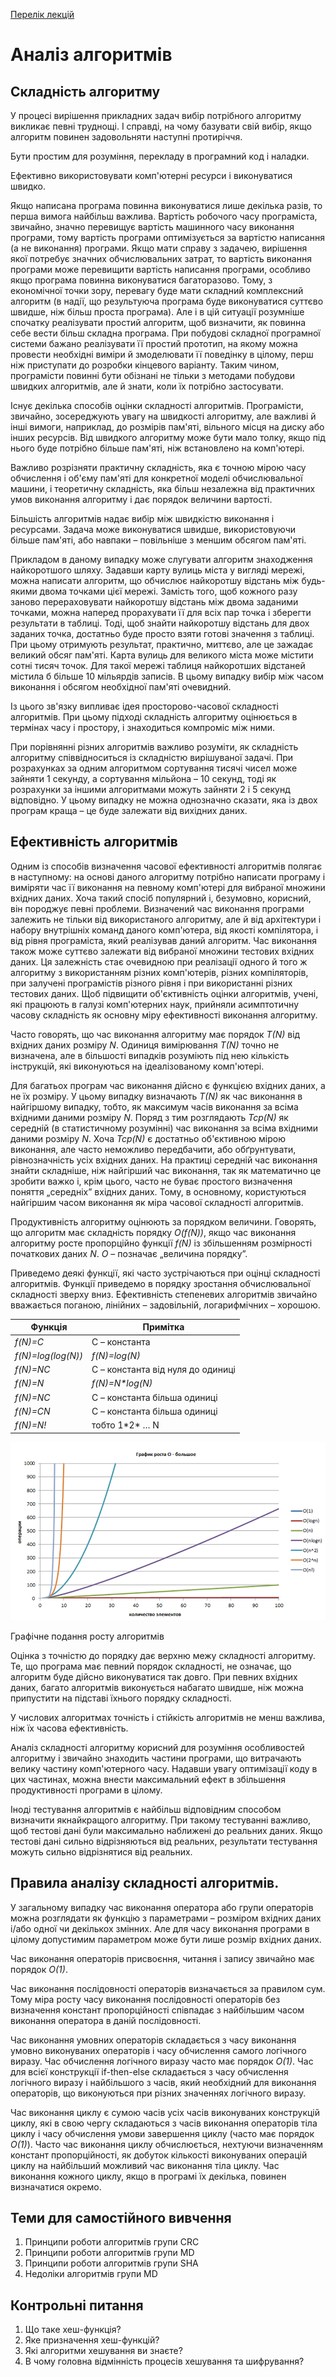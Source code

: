 [Перелік лекцій](README.md)

# Аналіз алгоритмів

## Складність алгоритму

У процесі вирішення прикладних задач вибір потрібного алгоритму викликає певні труднощі. І справді, на чому базувати свій вибір, якщо алгоритм повинен задовольняти наступні протиріччя.

Бути простим для розуміння, перекладу в програмний код і наладки.

Ефективно використовувати комп'ютерні ресурси і виконуватися швидко.

Якщо написана програма повинна виконуватися лише декілька разів, то перша вимога найбільш важлива. Вартість робочого часу програміста, звичайно, значно перевищує вартість машинного часу виконання програми, тому вартість програми оптимізується за вартістю написання (а не виконання) програми. Якщо мати справу з задачею, вирішення якої потребує значних обчислювальних затрат, то вартість виконання програми може перевищити вартість написання програми, особливо якщо програма повинна виконуватися багаторазово. Тому, з економічної точки зору, перевагу буде мати складний комплексний алгоритм (в надії, що результуюча програма буде виконуватися суттєво швидше, ніж більш проста програма). Але і в цій ситуації розумніше спочатку реалізувати простий алгоритм, щоб визначити, як повинна себе вести більш складна програма. При побудові складної програмної системи бажано реалізувати її простий прототип, на якому можна провести необхідні виміри й змоделювати її поведінку в цілому, перш ніж приступати до розробки кінцевого варіанту. Таким чином, програмісти повинні бути обізнані не тільки з методами побудови швидких алгоритмів, але й знати, коли їх потрібно застосувати.

Існує декілька способів оцінки складності алгоритмів. Програмісти, звичайно, зосереджують увагу на швидкості алгоритму, але важливі й інші вимоги, наприклад, до розмірів пам'яті, вільного місця на диску або інших ресурсів. Від швидкого алгоритму може бути мало толку, якщо під нього буде потрібно більше пам'яті, ніж встановлено на комп'ютері.

Важливо розрізняти практичну складність, яка є точною мірою часу обчислення і об'єму пам'яті для конкретної моделі обчислювальної машини, і теоретичну складність, яка більш незалежна від практичних умов виконання алгоритму і дає порядок величини вартості.

Більшість алгоритмів надає вибір між швидкістю виконання і ресурсами. Задача може виконуватися швидше, використовуючи більше пам'яті, або навпаки – повільніше з меншим обсягом пам'яті.

Прикладом в даному випадку може слугувати алгоритм знаходження найкоротшого шляху. Задавши карту вулиць міста у вигляді мережі, можна написати алгоритм, що обчислює найкоротшу відстань між будь-якими двома точками цієї мережі. Замість того, щоб кожного разу заново перераховувати найкоротшу відстань між двома заданими точками, можна наперед прорахувати її для всіх пар точка і зберегти результати в таблиці. Тоді, щоб знайти найкоротшу відстань для двох заданих точка, достатньо буде просто взяти готові значення з таблиці. При цьому отримують результат, практично, миттєво, але це зажадає великий обсяг пам'яті. Карта вулиць для великого міста може містити сотні тисяч точок. Для такої мережі таблиця найкоротших відстаней містила б більше 10 мільярдів записів. В цьому випадку вибір між часом виконання і обсягом необхідної пам'яті очевидний.

Із цього зв'язку випливає ідея просторово-часової складності алгоритмів. При цьому підході складність алгоритму оцінюється в термінах часу і простору, і знаходиться компроміс між ними.

При порівнянні різних алгоритмів важливо розуміти, як складність алгоритму співвідноситься із складністю вирішуваної задачі. При розрахунках за одним алгоритмом сортування тисячі чисел може зайняти 1 секунду, а сортування мільйона – 10 секунд, тоді як розрахунки за іншими алгоритмами можуть зайняти 2 і 5 секунд відповідно. У цьому випадку не можна однозначно сказати, яка із двох програм краща – це буде залежати від вихідних даних.

## Ефективність алгоритмів

Одним із способів визначення часової ефективності алгоритмів полягає в наступному: на основі даного алгоритму потрібно написати програму і виміряти час її виконання на певному комп'ютері для вибраної множини вхідних даних. Хоча такий спосіб популярний і, безумовно, корисний, він породжує певні проблеми. Визначений час виконання програми залежить не тільки від використаного алгоритму, але й від архітектури і набору внутрішніх команд даного комп'ютера, від якості компілятора, і від рівня програміста, який реалізував даний алгоритм. Час виконання також може суттєво залежати від вибраної множини тестових вхідних даних. Ця залежність стає очевидною при реалізації одного й того ж алгоритму з використанням різних комп'ютерів, різних компіляторів, при залучені програмістів різного рівня і при використанні різних тестових даних. Щоб підвищити об'єктивність оцінки алгоритмів, учені, які працюють в галузі комп'ютерних наук, прийняли асимптотичну часову складність як основну міру ефективності виконання алгоритму.

Часто говорять, що час виконання алгоритму має порядок _T(N)_ від вхідних даних розміру _N_. Одиниця вимірювання _T(N)_ точно не визначена, але в більшості випадків розуміють під нею кількість інструкцій, які виконуються на ідеалізованому комп'ютері.

Для багатьох програм час виконання дійсно є функцією вхідних даних, а не їх розміру. У цьому випадку визначають _T(N)_ як час виконання в найгіршому випадку, тобто, як максимум часів виконання за всіма вхідними даними розміру _N_. Поряд з тим розглядають _Tcp(N)_ як середній (в статистичному розумінні) час виконання за всіма вхідними даними розміру _N_. Хоча _Tcp(N)_ є достатньо об'єктивною мірою виконання, але часто неможливо передбачити, або обґрунтувати, рівнозначність усіх вхідних даних. На практиці середній час виконання знайти складніше, ніж найгірший час виконання, так як математично це зробити важко і, крім цього, часто не буває простого визначення поняття „середніх” вхідних даних. Тому, в основному, користуються найгіршим часом виконання як міра часової складності алгоритмів.

Продуктивність алгоритму оцінюють за порядком величини. Говорять, що алгоритм має складність порядку _O(f(N))_, якщо час виконання алгоритму росте пропорційно функції _f(N)_ із збільшенням розмірності початкових даних _N_. _O_ – позначає „величина порядку”.

Приведемо деякі функції, які часто зустрічаються при оцінці складності алгоритмів. Функції приведемо в порядку зростання обчислювальної складності зверху вниз. Ефективність степеневих алгоритмів звичайно вважається поганою, лінійних – задовільній, логарифмічних – хорошою.

|Функція|Примітка|
|--|--|
|_f(N)=C_|C – константа|
|_f(N)=log(log(N))_|_f(N)=log(N)_|
|_f(N)=NC_|C – константа від нуля до одиниці|
|_f(N)=N_|_f(N)=N\*log(N)_|
|_f(N)=NC_|C – константа більша одиниці|
|_f(N)=CN_|C – константа більша одиниці|
|_f(N)=N!_|тобто 1\*2\* … N|

![](img/lec-10/10-050.png)

Графічне подання росту алгоритмів

Оцінка з точністю до порядку дає верхню межу складності алгоритму. Те, що програма має певний порядок складності, не означає, що алгоритм буде дійсно виконуватися так довго. При певних вхідних даних, багато алгоритмів виконується набагато швидше, ніж можна припустити на підставі їхнього порядку складності.

У числових алгоритмах точність і стійкість алгоритмів не менш важлива, ніж їх часова ефективність.

Аналіз складності алгоритму корисний для розуміння особливостей алгоритму і звичайно знаходить частини програми, що витрачають велику частину комп'ютерного часу. Надавши увагу оптимізації коду в цих частинах, можна внести максимальний ефект в збільшення продуктивності програми в цілому.

Іноді тестування алгоритмів є найбільш відповідним способом визначити якнайкращого алгоритму. При такому тестуванні важливо, щоб тестові дані були максимально наближені до реальних даних. Якщо тестові дані сильно відрізняються від реальних, результати тестування можуть сильно відрізнятися від реальних.

## Правила аналізу складності алгоритмів.


У загальному випадку час виконання оператора або групи операторів можна розглядати як функцію з параметрами – розміром вхідних даних і/або одної чи декількох змінних. Але для часу виконання програми в цілому допустимим параметром може бути лише розмір вхідних даних.

Час виконання операторів присвоєння, читання і запису звичайно має порядок _O(1)_.

Час виконання послідовності операторів визначається за правилом сум. Тому міра росту часу виконання послідовності операторів без визначення констант пропорційності співпадає з найбільшим часом виконання оператора в даній послідовності.

Час виконання умовних операторів складається з часу виконання умовно виконуваних операторів і часу обчислення самого логічного виразу. Час обчислення логічного виразу часто має порядок _O(1)_. Час для всієї конструкції if-then-else складається з часу обчислення логічного виразу і найбільшого з часів, який необхідний для виконання операторів, що виконуються при різних значеннях логічного виразу.

Час виконання циклу є сумою часів усіх часів виконуваних конструкцій циклу, які в свою чергу складаються з часів виконання операторів тіла циклу і часу обчислення умови завершення циклу (часто має порядок _O(1)_). Часто час виконання циклу обчислюється, нехтуючи визначенням констант пропорційності, як добуток кількості виконуваних операцій циклу на найбільший можливий час виконання тіла циклу. Час виконання кожного циклу, якщо в програмі їх декілька, повинен визначатися окремо.

## Теми для самостійного вивчення


1.  Принципи роботи алгоритмів групи CRC
2.  Принципи роботи алгоритмів групи MD
3.  Принципи роботи алгоритмів групи SHA
4.  Недоліки алгоритмів групи MD

## Контрольні питання


1.  Що таке хеш-функція?
2.  Яке призначення хеш-функцій?
3.  Які алгоритми хешування ви знаєте?
4.  В чому головна відмінність процесів хешування та шифрування?